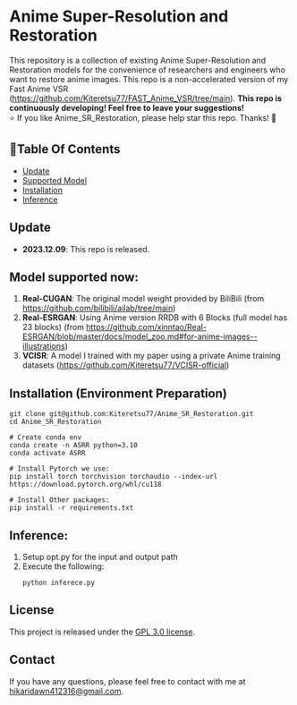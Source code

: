 # Anime Super-Resolution and Restoration

This repository is a collection of existing Anime Super-Resolution and Restoration models for the convenience of researchers and engineers who want to restore anime images. This repo is a non-accelerated version of my Fast Anime VSR (https://github.com/Kiteretsu77/FAST_Anime_VSR/tree/main).
**This repo is continuously developing! Feel free to leave your suggestions!**\
:star: If you like Anime_SR_Restoration, please help star this repo. Thanks! :hugs:



## :book:Table Of Contents
- [Update](#update)
- [Supported Model](#support)
- [Installation](#installation)
- [Inference](#inference)


## <a name="update"></a>Update
- **2023.12.09**: This repo is released.


## <a name="support"></a> Model supported now:
1. **Real-CUGAN**:   The original model weight provided by BiliBili (from https://github.com/bilibili/ailab/tree/main)
2. **Real-ESRGAN**:  Using Anime version RRDB with 6 Blocks (full model has 23 blocks) (from https://github.com/xinntao/Real-ESRGAN/blob/master/docs/model_zoo.md#for-anime-images--illustrations)
3. **VCISR**:        A model I trained with my paper using a private Anime training datasets (https://github.com/Kiteretsu77/VCISR-official)



## <a name="installation"></a> Installation (Environment Preparation)

```shell
git clone git@github.com:Kiteretsu77/Anime_SR_Restoration.git
cd Anime_SR_Restoration

# Create conda env
conda create -n ASRR python=3.10
conda activate ASRR

# Install Pytorch we use:
pip install torch torchvision torchaudio --index-url https://download.pytorch.org/whl/cu118

# Install Other packages:
pip install -r requirements.txt

```


## <a name="inference"></a> Inference:
1. Setup opt.py for the input and output path
2. Execute the following:
    ```shell
    python inferece.py
    ```






## License
This project is released under the [GPL 3.0 license](LICENSE).

## Contact
If you have any questions, please feel free to contact with me at hikaridawn412316@gmail.com.

